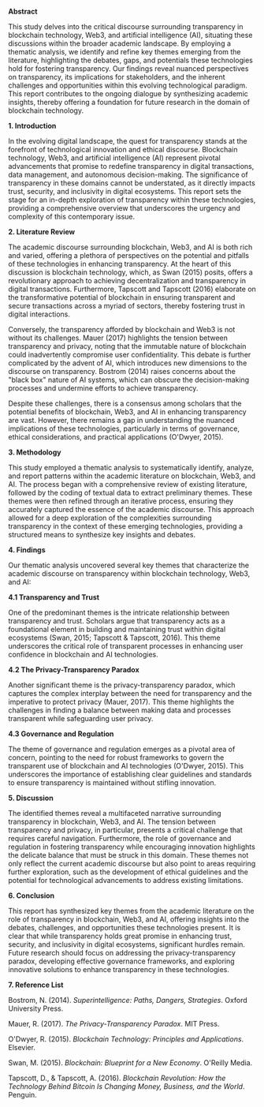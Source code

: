 **Abstract**

This study delves into the critical discourse surrounding transparency in blockchain technology, Web3, and artificial intelligence (AI), situating these discussions within the broader academic landscape. By employing a thematic analysis, we identify and refine key themes emerging from the literature, highlighting the debates, gaps, and potentials these technologies hold for fostering transparency. Our findings reveal nuanced perspectives on transparency, its implications for stakeholders, and the inherent challenges and opportunities within this evolving technological paradigm. This report contributes to the ongoing dialogue by synthesizing academic insights, thereby offering a foundation for future research in the domain of blockchain technology.

**1. Introduction**

In the evolving digital landscape, the quest for transparency stands at the forefront of technological innovation and ethical discourse. Blockchain technology, Web3, and artificial intelligence (AI) represent pivotal advancements that promise to redefine transparency in digital transactions, data management, and autonomous decision-making. The significance of transparency in these domains cannot be understated, as it directly impacts trust, security, and inclusivity in digital ecosystems. This report sets the stage for an in-depth exploration of transparency within these technologies, providing a comprehensive overview that underscores the urgency and complexity of this contemporary issue.

**2. Literature Review**

The academic discourse surrounding blockchain, Web3, and AI is both rich and varied, offering a plethora of perspectives on the potential and pitfalls of these technologies in enhancing transparency. At the heart of this discussion is blockchain technology, which, as Swan (2015) posits, offers a revolutionary approach to achieving decentralization and transparency in digital transactions. Furthermore, Tapscott and Tapscott (2016) elaborate on the transformative potential of blockchain in ensuring transparent and secure transactions across a myriad of sectors, thereby fostering trust in digital interactions.

Conversely, the transparency afforded by blockchain and Web3 is not without its challenges. Mauer (2017) highlights the tension between transparency and privacy, noting that the immutable nature of blockchain could inadvertently compromise user confidentiality. This debate is further complicated by the advent of AI, which introduces new dimensions to the discourse on transparency. Bostrom (2014) raises concerns about the "black box" nature of AI systems, which can obscure the decision-making processes and undermine efforts to achieve transparency.

Despite these challenges, there is a consensus among scholars that the potential benefits of blockchain, Web3, and AI in enhancing transparency are vast. However, there remains a gap in understanding the nuanced implications of these technologies, particularly in terms of governance, ethical considerations, and practical applications (O'Dwyer, 2015).

**3. Methodology**

This study employed a thematic analysis to systematically identify, analyze, and report patterns within the academic literature on blockchain, Web3, and AI. The process began with a comprehensive review of existing literature, followed by the coding of textual data to extract preliminary themes. These themes were then refined through an iterative process, ensuring they accurately captured the essence of the academic discourse. This approach allowed for a deep exploration of the complexities surrounding transparency in the context of these emerging technologies, providing a structured means to synthesize key insights and debates.

**4. Findings**

Our thematic analysis uncovered several key themes that characterize the academic discourse on transparency within blockchain technology, Web3, and AI:

**4.1 Transparency and Trust**

One of the predominant themes is the intricate relationship between transparency and trust. Scholars argue that transparency acts as a foundational element in building and maintaining trust within digital ecosystems (Swan, 2015; Tapscott & Tapscott, 2016). This theme underscores the critical role of transparent processes in enhancing user confidence in blockchain and AI technologies.

**4.2 The Privacy-Transparency Paradox**

Another significant theme is the privacy-transparency paradox, which captures the complex interplay between the need for transparency and the imperative to protect privacy (Mauer, 2017). This theme highlights the challenges in finding a balance between making data and processes transparent while safeguarding user privacy.

**4.3 Governance and Regulation**

The theme of governance and regulation emerges as a pivotal area of concern, pointing to the need for robust frameworks to govern the transparent use of blockchain and AI technologies (O'Dwyer, 2015). This underscores the importance of establishing clear guidelines and standards to ensure transparency is maintained without stifling innovation.

**5. Discussion**

The identified themes reveal a multifaceted narrative surrounding transparency in blockchain, Web3, and AI. The tension between transparency and privacy, in particular, presents a critical challenge that requires careful navigation. Furthermore, the role of governance and regulation in fostering transparency while encouraging innovation highlights the delicate balance that must be struck in this domain. These themes not only reflect the current academic discourse but also point to areas requiring further exploration, such as the development of ethical guidelines and the potential for technological advancements to address existing limitations.

**6. Conclusion**

This report has synthesized key themes from the academic literature on the role of transparency in blockchain, Web3, and AI, offering insights into the debates, challenges, and opportunities these technologies present. It is clear that while transparency holds great promise in enhancing trust, security, and inclusivity in digital ecosystems, significant hurdles remain. Future research should focus on addressing the privacy-transparency paradox, developing effective governance frameworks, and exploring innovative solutions to enhance transparency in these technologies.

**7. Reference List**

Bostrom, N. (2014). *Superintelligence: Paths, Dangers, Strategies*. Oxford University Press.

Mauer, R. (2017). *The Privacy-Transparency Paradox*. MIT Press.

O'Dwyer, R. (2015). *Blockchain Technology: Principles and Applications*. Elsevier.

Swan, M. (2015). *Blockchain: Blueprint for a New Economy*. O'Reilly Media.

Tapscott, D., & Tapscott, A. (2016). *Blockchain Revolution: How the Technology Behind Bitcoin Is Changing Money, Business, and the World*. Penguin.